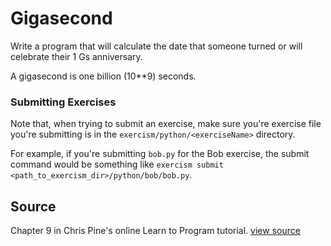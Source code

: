 # Gigasecond

Write a program that will calculate the date that someone turned or will celebrate their 1 Gs anniversary.

A gigasecond is one billion (10**9) seconds.

### Submitting Exercises

Note that, when trying to submit an exercise, make sure you're exercise file you're submitting is in the `exercism/python/<exerciseName>` directory.

For example, if you're submitting `bob.py` for the Bob exercise, the submit command would be something like `exercism submit <path_to_exercism_dir>/python/bob/bob.py`.

## Source

Chapter 9 in Chris Pine's online Learn to Program tutorial. [view source](http://pine.fm/LearnToProgram/?Chapter=09)
